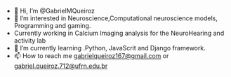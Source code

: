 - 👋 Hi, I’m @GabrielMQueiroz
- 👀 I’m interested in Neuroscience,Computational neuroscience models, Programming and gaming.
- Currently working in Calcium Imaging analysis for the NeuroHearing and activity lab
- 🌱 I’m currently learning .Python, JavaScrit and Django framework.
- 📫 How to reach me gabrielqueiroz167@gmail.com or gabriel.queiroz.712@ufrn.edu.br

<!---
GabrielMQueiroz/GabrielMQueiroz is a ✨ special ✨ repository because its `README.md` (this file) appears on your GitHub profile.
You can click the Preview link to take a look at your changes.
--->
